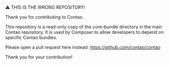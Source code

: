 ⚠ THIS IS THE WRONG REPOSITORY!

Thank you for contributing to Contao.

This repository is a read-only copy of the core-bundle directory in the main Contao repository. It is used by Composer to allow developers to depend on specific Contao bundles.

Please open a pull request here instead: https://github.com/contao/contao

Thank you for your contribution!
